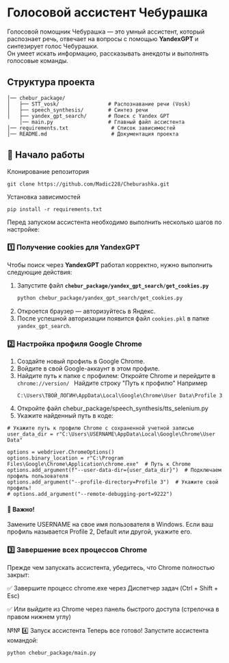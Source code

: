 # Голосовой ассистент Чебурашка
Голосовой помощник Чебурашка — это умный ассистент, который распознает речь, отвечает на вопросы с помощью **YandexGPT** и синтезирует голос Чебурашки.  
Он умеет искать информацию, рассказывать анекдоты и выполнять голосовые команды.
## Структура проекта
```chebur-assistant/
│── chebur_package/
│   ├── STT_vosk/                # Распознавание речи (Vosk)
│   ├── speech_synthesis/        # Синтез речи
│   ├── yandex_gpt_search/       # Поиск с Yandex GPT
    │── main.py                  # Главный файл ассистента
│── requirements.txt              # Список зависимостей
│── README.md                     # Документация проекта

```


## 🚀 Начало работы

Клонирование репозитория
```
git clone https://github.com/Madic228/Cheburashka.git
```

Установка зависимостей
```
pip install -r requirements.txt
```


Перед запуском ассистента необходимо выполнить несколько шагов по настройке:

### 1️⃣ Получение cookies для YandexGPT
Чтобы поиск через **YandexGPT** работал корректно, нужно выполнить следующие действия:  
1. Запустите файл **`chebur_package/yandex_gpt_search/get_cookies.py`**  
   ```bash
   python chebur_package/yandex_gpt_search/get_cookies.py
   ```
2. Откроется браузер — авторизуйтесь в Яндекс.
3. После успешной авторизации появится файл `cookies.pkl` в папке `yandex_gpt_search`.

### 2️⃣ Настройка профиля Google Chrome
1. Создайте новый профиль в Google Chrome.
2. Войдите в свой Google-аккаунт в этом профиле.
3. Найдите путь к папке с профилем:
   Откройте Chrome и перейдите в ```chrome://version/ ```
   Найдите строку "Путь к профилю"
   Например
   ```
   C:\Users\ТВОЙ_ЛОГИН\AppData\Local\Google\Chrome\User Data\Profile 3
   ```
4. Откройте файл chebur_package/speech_synthesis/tts_selenium.py
5. Укажите найденный путь в коде:
```
# Укажите путь к профилю Chrome с сохраненной учетной записью
user_data_dir = r"C:\Users\USERNAME\AppData\Local\Google\Chrome\User Data"

options = webdriver.ChromeOptions()
options.binary_location = r"C:\Program Files\Google\Chrome\Application\chrome.exe"  # Путь к Chrome
options.add_argument(f"--user-data-dir={user_data_dir}")  # Подключаем профиль пользователя
options.add_argument("--profile-directory=Profile 3")  # Укажите свой профиль!
# options.add_argument("--remote-debugging-port=9222")
```

#### 📌 Важно!

Замените USERNAME на свое имя пользователя в Windows.
Если ваш профиль называется Profile 2, Default или другой, укажите его.

### 3️⃣ Завершение всех процессов Chrome
Прежде чем запускать ассистента, убедитесь, что Chrome полностью закрыт: 

✅ Завершите процесс chrome.exe через Диспетчер задач (Ctrl + Shift + Esc) 

✅ Или выйдите из Chrome через панель быстрого доступа (стрелочка в правом нижнем углу)

№№ 4️⃣ Запуск ассистента
Теперь все готово! Запустите ассистента командой:
```
python chebur_package/main.py
```



